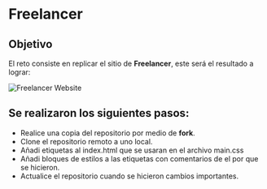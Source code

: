 # Freelancer

## Objetivo

El reto consiste en replicar el sitio de **Freelancer**, este será el resultado
a lograr:

![Freelancer Website](docs/fullpage.png)

## Se realizaron los siguientes pasos:
 * Realice una copia del repositorio por medio de **fork**.
 * Clone el repositorio remoto a uno local.
 * Añadi etiquetas al index.html que se usaran en el archivo main.css
 * Añadi bloques de estilos a las etiquetas con comentarios de el por que se hicieron.
 * Actualice el repositorio cuando se hicieron cambios importantes.
